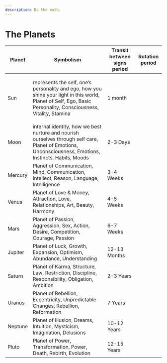 ```yaml
---
description: Do the math.
---
```


# The Planets



| Planet  | Symbolism                                                                                                                                                                      | Transit between signs period | Rotation period |
| ------- | ------------------------------------------------------------------------------------------------------------------------------------------------------------------------------ | ---------------------------- | --------------- |
| Sun     | <p>represents the self, one’s personality and ego, how you shine your light in this world, Planet of Self, Ego, Basic Personality, Consciousness, Vitality, Stamina</p><p></p> | 1 month                      |                 |
| Moon    | internal identity, how we best nurture and nourish ourselves through self care, Planet of Emotions, Unconsciousness, Emotions, Instincts, Habits, Moods                        | 2-3 Days                     |                 |
| Mercury | Planet of Communication, Mind, Communication, Intellect, Reason, Language, Intelligence                                                                                        | 3-4 Weeks                    |                 |
| Venus   | Planet of Love & Money, Attraction, Love, Relationships, Art, Beauty, Harmony                                                                                                  | 4-5 Weeks                    |                 |
| Mars    | Planet of Passion, Aggression, Sex, Action, Desire, Competition, Courage, Passion                                                                                              | 6-7 Weeks                    |                 |
| Jupiter | Planet of  Luck, Growth, Expansion, Optimism, Abundance, Understanding                                                                                                         | 12-13 Months                 |                 |
| Saturn  | Planet of Karma, Structure, Law, Restriction, Discipline, Responsibility, Obligation, Ambition                                                                                 | 2-3 Years                    |                 |
| Uranus  | Planet of Rebellion, Eccentricity, Unpredictable Changes, Rebellion, Reformation                                                                                               | 7 Years                      |                 |
| Neptune | Planet of Illusion, Dreams, Intuition, Mysticism, Imagination, Delusions                                                                                                       | 10-12 Years                  |                 |
| Pluto   | Planet of Power, Transformation, Power, Death, Rebirth, Evolution                                                                                                              | 12-15 Years                  |                 |





